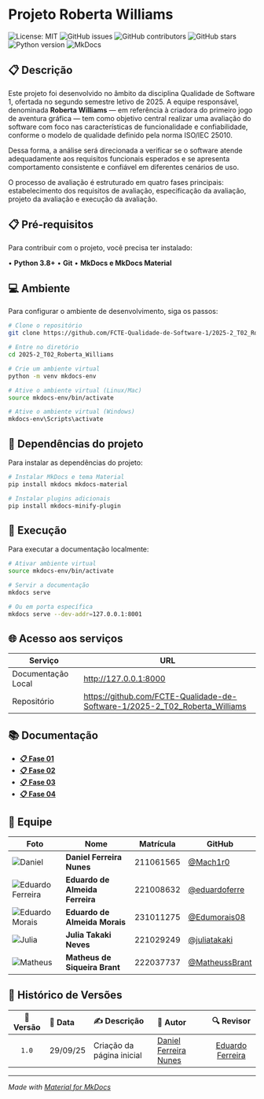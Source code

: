 # Projeto Roberta Williams

![License: MIT](https://img.shields.io/badge/License-MIT-yellow.svg)
![GitHub issues](https://img.shields.io/github/issues/FCTE-Qualidade-de-Software-1/2025-2_T02_Roberta_Williams)
![GitHub contributors](https://img.shields.io/github/contributors/FCTE-Qualidade-de-Software-1/2025-2_T02_Roberta_Williams)
![GitHub stars](https://img.shields.io/github/stars/FCTE-Qualidade-de-Software-1/2025-2_T02_Roberta_Williams)
![Python version](https://img.shields.io/badge/python-3.8%2B-blue)
![MkDocs](https://img.shields.io/badge/docs-mkdocs%20material-blue)

## 📋 Descrição

Este projeto foi desenvolvido no âmbito da disciplina Qualidade de Software 1, ofertada no segundo semestre letivo de 2025. A equipe responsável, denominada **Roberta Williams** — em referência à criadora do primeiro jogo de aventura gráfica — tem como objetivo central realizar uma avaliação do software com foco nas características de funcionalidade e confiabilidade, conforme o modelo de qualidade definido pela norma ISO/IEC 25010.

Dessa forma, a análise será direcionada a verificar se o software atende adequadamente aos requisitos funcionais esperados e se apresenta comportamento consistente e confiável em diferentes cenários de uso.

O processo de avaliação é estruturado em quatro fases principais: estabelecimento dos requisitos de avaliação, especificação da avaliação, projeto da avaliação e execução da avaliação.



## 📋 Pré-requisitos

Para contribuir com o projeto, você precisa ter instalado:

• **Python 3.8+**
• **Git**
• **MkDocs e MkDocs Material**

## 💻 Ambiente

Para configurar o ambiente de desenvolvimento, siga os passos:

```bash
# Clone o repositório
git clone https://github.com/FCTE-Qualidade-de-Software-1/2025-2_T02_Roberta_Williams.git

# Entre no diretório
cd 2025-2_T02_Roberta_Williams

# Crie um ambiente virtual
python -m venv mkdocs-env

# Ative o ambiente virtual (Linux/Mac)
source mkdocs-env/bin/activate

# Ative o ambiente virtual (Windows)
mkdocs-env\Scripts\activate
```

## 📁 Dependências do projeto

Para instalar as dependências do projeto:

```bash
# Instalar MkDocs e tema Material
pip install mkdocs mkdocs-material

# Instalar plugins adicionais
pip install mkdocs-minify-plugin
```

## 💾 Execução

Para executar a documentação localmente:

```bash
# Ativar ambiente virtual
source mkdocs-env/bin/activate

# Servir a documentação
mkdocs serve

# Ou em porta específica
mkdocs serve --dev-addr=127.0.0.1:8001
```

## 🌐 Acesso aos serviços

| Serviço | URL |
|---------|-----|
| Documentação Local | http://127.0.0.1:8000 |
| Repositório | https://github.com/FCTE-Qualidade-de-Software-1/2025-2_T02_Roberta_Williams |

## 📚 Documentação

- **[📋 Fase 01](fases/fases01.md)** 
- **[📋 Fase 02](fases/fases02.md)**  
- **[📋 Fase 03](fases/fases03.md)**  
- **[📋 Fase 04](fases/fases04.md)** 

## 👥 Equipe


| Foto | Nome | Matrícula | GitHub |
|------|------|-----------|--------|
| ![Daniel](https://github.com/Mach1r0.png) | **Daniel Ferreira Nunes** | 211061565 | [@Mach1r0](https://github.com/Mach1r0) |
| ![Eduardo Ferreira](https://github.com/eduardoferre.png) | **Eduardo de Almeida Ferreira** | 221008632 | [@eduardoferre](https://github.com/eduardoferre) |
| ![Eduardo Morais](https://github.com/Edumorais08.png) | **Eduardo de Almeida Morais** | 231011275 | [@Edumorais08](https://github.com/Edumorais08) |
| ![Julia](https://github.com/juliatakaki.png) | **Julia Takaki Neves** | 221029249 | [@juliatakaki](https://github.com/juliatakaki) |
| ![Matheus](https://github.com/MatheussBrant.png) | **Matheus de Siqueira Brant** | 222037737 | [@MatheussBrant](https://github.com/MatheussBrant) |


## 📅 Histórico de Versões

| 📌 Versão | 📆 Data | ✍️ Descrição | 👤 Autor | 🔍 Revisor |
|:--------:|:-------|:-------------|:--------|:-----------:|
|`1.0`|29/09/25|Criação da página inicial|[Daniel Ferreira Nunes](https://github.com/Mach1r0)|[Eduardo Ferreira](https://github.com/) |


---

*Made with [Material for MkDocs](https://squidfunk.github.io/mkdocs-material/)*
